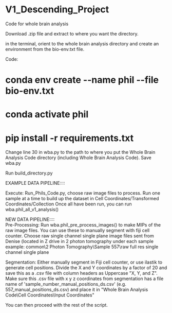# V1_Descending_Project
Code for whole brain analysis 

Download .zip file and extract to where you want the directory.  

in the terminal, orient to the whole brain analysis directory and create an environment from the bio-env.txt file. 

Code:
# conda env create --name phil --file bio-env.txt
# conda activate phil
# pip install -r requirements.txt

Change line 30 in wba.py to the path to where you put the Whole Brain Analysis Code directory (including Whole Brain Analysis Code). Save wba.py 

Run build_directory.py 


EXAMPLE DATA PIPELINE::::
    
Execute: Run_Phils_Code.py, choose raw image files to process. Run one sample at a time to build up the dataset in Cell Coordinates/Transformed Coordinates/Collection
Once all have been run, you can run wba.phil_all_v1_analysis() 
  

NEW DATA PIPELINE::::  
Pre-Processing:
Run wba.phil_pre_process_images() to make MIPs of the raw image files. You can use these to manually segment with fiji cell counter. 
Choose raw single channel single plane image files sent from Denise (located in Z drive in 2 photon tomography under each sample example: 
common\2 Photon Tomography\Sample 557\raw full res single channel single plane

Segmentation: 
Either manually segment in Fiji cell counter, or use ilastik to generate cell positions. Divide the X and Y coordinates by a factor of 20 and save this as a .csv file with column headers as Uppercase "X, Y, and Z". 
Make sure this .csv file with x y z coordinates from segmentation has a file name of 'sample_number_manual_positions_ds.csv' (e.g. 557_manual_positions_ds.csv) and place it in "Whole Brain Analysis Code\Cell Coordinates\Input Coordinates" 

You can then proceed with the rest of the script.
